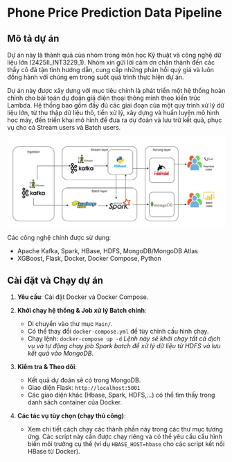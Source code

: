 # Phone Price Prediction Data Pipeline

## Mô tả dự án

Dự án này là thành quả của nhóm trong môn học Kỹ thuật và công nghệ dữ liệu lớn (2425II_INT3229_1). Nhóm xin gửi lời cảm ơn chân thành đến các thầy cô đã tận tình hướng dẫn, cung cấp những phản hồi quý giá và luôn đồng hành với chúng em trong suốt quá trình thực hiện dự án.

Dự án này được xây dựng với mục tiêu chính là phát triển một hệ thống hoàn chỉnh cho bài toán dự đoán giá điện thoại thông minh theo kiến trúc Lambda. Hệ thống bao gồm đầy đủ các giai đoạn của một quy trình xử lý dữ liệu lớn, từ thu thập dữ liệu thô, tiền xử lý, xây dựng và huấn luyện mô hình học máy, đến triển khai mô hình để đưa ra dự đoán và lưu trữ kết quả, phục vụ cho cả Stream users và Batch users.

![Dataflow](./dataflow.PNG)

Các công nghệ chính được sử dụng:
*   Apache Kafka, Spark, HBase, HDFS, MongoDB/MongoDB Atlas
*   XGBoost, Flask, Docker, Docker Compose, Python

## Cài đặt và Chạy dự án

1.  **Yêu cầu**: Cài đặt Docker và Docker Compose.

2.  **Khởi chạy hệ thống & Job xử lý Batch chính**:
    *   Di chuyển vào thư mục `Main/`.
    *   Có thể thay đổi `docker-compose.yml` để tùy chỉnh cấu hình chạy.
    *   Chạy lệnh: `docker-compose up -d`
        *Lệnh này sẽ khởi chạy tất cả dịch vụ và tự động chạy job Spark batch để xử lý dữ liệu từ HDFS và lưu kết quả vào MongoDB.*

3.  **Kiểm tra & Theo dõi**:
    *   Kết quả dự đoán sẽ có trong MongoDB.
    *   Giao diện Flask: `http://localhost:5001`
    *   Các giao diện khác (Hbase, Spark, HDFS,...) có thể tìm thấy trong danh sách container của Docker.

4.  **Các tác vụ tùy chọn (chạy thủ công)**:
    *   Xem chi tiết cách chạy các thành phần này trong các thư mục tương ứng. Các script này cần được chạy riêng và có thể yêu cầu cấu hình biến môi trường cụ thể (ví dụ `HBASE_HOST=hbase` cho các script kết nối HBase từ Docker).
